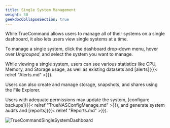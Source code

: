 ```yaml
---
title: Single System Management
weight: 30
geekdocCollapseSection: true
---
```


While TrueCommand allows users to manage all of their systems on a single dashboard, it also lets users view single systems at a time. 

To manage a single system, click the dashboard drop-down menu, hover over *Ungrouped*, and select the system you want to manage.

While viewing a single system, users can see various statistics like CPU, Memory, and Storage usage, as well as existing datasets and [alerts]({{< relref "Alerts.md" >}}).

Users can also create and manage storage, snapshots, and shares using the File Explorer. 

Users with adequate permissions may update the system, [configure backups]({{< relref "TrueNASConfigManage.md" >}}), and generate system audits and [reports]({{< relref "Reports.md" >}}).

![TrueCommandSingleSystemDashboard](/images/TrueCommand/TrueCommandSingleSystemDashboard.png "Single System Dashboard")
